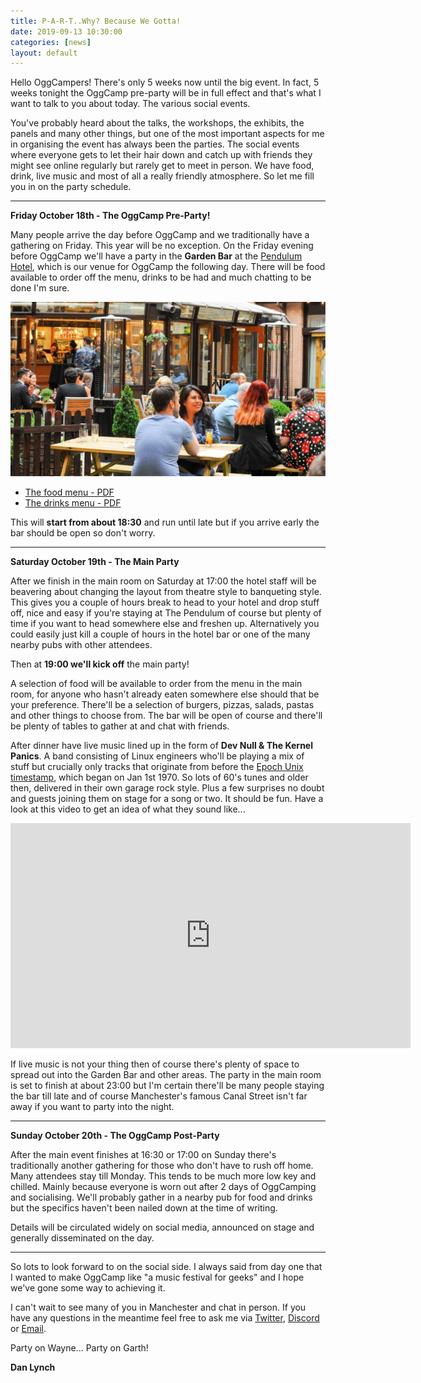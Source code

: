 ```yaml
---
title: P-A-R-T..Why? Because We Gotta!
date: 2019-09-13 10:30:00
categories: [news]
layout: default
---
```


Hello OggCampers! There's only 5 weeks now until the big event. In fact, 5 weeks tonight the OggCamp pre-party will be in full effect and that's what I want to talk to you about today. The various social events.

You've probably heard about the talks, the workshops, the exhibits, the panels and many other things, but one of the most important aspects for me in organising the event has always been the parties. The social events where everyone gets to let their hair down and catch up with friends they might see online regularly but rarely get to meet in person. We have food, drink, live music and most of all a really friendly atmosphere. So let me fill you in on the party schedule.

----

**Friday October 18th - The OggCamp Pre-Party!**

Many people arrive the day before OggCamp and we traditionally have a gathering on Friday. This year will be no exception. On the Friday evening before OggCamp we'll have a party in the **Garden Bar** at the [Pendulum Hotel](https://www.pendulumhotel.co.uk), which is our venue for OggCamp the following day. There will be food available to order off the menu, drinks to be had and much chatting to be done I'm sure.

<img src="/assets/img/pendulum-garden-bar.jpg" class="" />

- [The food menu - PDF](https://www.pendulumhotel.co.uk/wp-content/uploads/2019/02/New-Food-Menu.pdf)
- [The drinks menu - PDF](https://www.pendulumhotel.co.uk/wp-content/uploads/2019/02/Pendulum-Garden-Bar-Menu.pdf)

This will **start from about 18:30** and run until late but if you arrive early the bar should be open so don't worry.

----

**Saturday October 19th - The Main Party**

After we finish in the main room on Saturday at 17:00 the hotel staff will be beavering about changing the layout from theatre style to banqueting style. This gives you a couple of hours break to head to your hotel and drop stuff off, nice and easy if you're staying at The Pendulum of course but plenty of time if you want to head somewhere else and freshen up. Alternatively you could easily just kill a couple of hours in the hotel bar or one of the many nearby pubs with other attendees. 

Then at **19:00 we'll kick off** the main party!

A selection of food will be available to order from the menu in the main room, for anyone who hasn't already eaten somewhere else should that be your preference. There'll be a selection of burgers, pizzas, salads, pastas and other things to choose from. The bar will be open of course and there'll be plenty of tables to gather at and chat with friends.

After dinner have live music lined up in the form of **Dev Null & The Kernel Panics**. A band consisting of Linux engineers who'll be playing a mix of stuff but crucially only tracks that originate from before the [Epoch Unix timestamp](https://www.unixtimestamp.com/index.php), which began on Jan 1st 1970. So lots of 60's tunes and older then, delivered in their own garage rock style. Plus a few surprises no doubt and guests joining them on stage for a song or two. It should be fun. Have a look at this video to get an idea of what they sound like...

<iframe class="YouTubeEmbed" width="640" height="360" src="https://www.youtube.com/embed/scwLGsthLnw" frameborder="0" allow="accelerometer; autoplay; encrypted-media; gyroscope; picture-in-picture" allowfullscreen></iframe>

If live music is not your thing then of course there's plenty of space to spread out into the Garden Bar and other areas. The party in the main room is set to finish at about 23:00 but I'm certain there'll be many people staying the bar till late and of course Manchester's famous Canal Street isn't far away if you want to party into the night.

----

**Sunday October 20th - The OggCamp Post-Party**

After the main event finishes at 16:30 or 17:00 on Sunday there's traditionally another gathering for those who don't have to rush off home. Many attendees stay till Monday. This tends to be much more low key and chilled. Mainly because everyone is worn out after 2 days of OggCamping and socialising. We'll probably gather in a nearby pub for food and drinks but the specifics haven't been nailed down at the time of writing. 

Details will be circulated widely on social media, announced on stage and generally disseminated on the day.

----

So lots to look forward to on the social side. I always said from day one that I wanted to make OggCamp like "a music festival for geeks" and I hope we've gone some way to achieving it.

I can't wait to see many of you in Manchester and chat in person. If you have any questions in the meantime feel free to ask me via [Twitter](https://twitter.com/MethodDan), [Discord](https://discord.gg/4DcDk6Y) or [Email](mailto:dan@danlynch.org).

Party on Wayne... Party on Garth!

**Dan Lynch**
